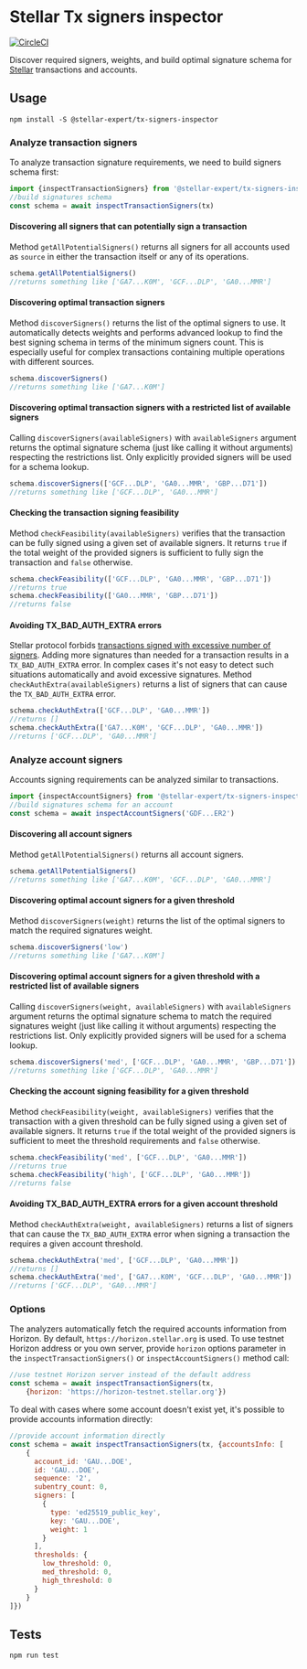 # Stellar Tx signers inspector
 
[![CircleCI](https://circleci.com/gh/stellar-expert/stellar-tx-signers-inspector.svg?style=svg)](https://circleci.com/gh/stellar-expert/stellar-tx-signers-inspector)

Discover required signers, weights, and build optimal signature schema for 
[Stellar](https://stellar.org) transactions and accounts.

## Usage

```
npm install -S @stellar-expert/tx-signers-inspector
```

### Analyze transaction signers

To analyze transaction signature requirements, we need to build signers schema
first:

```javascript
import {inspectTransactionSigners} from '@stellar-expert/tx-signers-inspector'
//build signatures schema
const schema = await inspectTransactionSigners(tx)
```

#### Discovering all signers that can potentially sign a transaction

Method `getAllPotentialSigners()` returns all signers for all accounts
used as `source` in either the transaction itself or any of its operations.

```javascript
schema.getAllPotentialSigners()
//returns something like ['GA7...K0M', 'GCF...DLP', 'GA0...MMR']
```

#### Discovering optimal transaction signers

Method `discoverSigners()` returns the list of the optimal signers to use.
It automatically detects weights and performs advanced lookup to find the best 
signing schema in terms of the minimum signers count. This is especially useful
for complex transactions containing multiple operations with different sources.

```javascript
schema.discoverSigners()
//returns something like ['GA7...K0M']
```

#### Discovering optimal transaction signers with a restricted list of available signers

Calling `discoverSigners(availableSigners)` with `availableSigners` argument
returns the optimal signature schema (just like calling it without arguments)
respecting the restrictions list. Only explicitly provided signers will be used
for a schema lookup.

```javascript
schema.discoverSigners(['GCF...DLP', 'GA0...MMR', 'GBP...D71'])
//returns something like ['GCF...DLP', 'GA0...MMR']
```

#### Checking the transaction signing feasibility 

Method `checkFeasibility(availableSigners)` verifies that the transaction can be
fully signed using a given set of available signers. It returns `true` if
the total weight of the provided signers is sufficient to fully sign the 
transaction and `false` otherwise.

```javascript
schema.checkFeasibility(['GCF...DLP', 'GA0...MMR', 'GBP...D71'])
//returns true
schema.checkFeasibility(['GA0...MMR', 'GBP...D71'])
//returns false
```

#### Avoiding TX_BAD_AUTH_EXTRA errors

Stellar protocol forbids [transactions signed with excessive number of signers](https://www.stellar.org/developers/guides/concepts/multi-sig.html#thresholds).
Adding more signatures than needed for a transaction results in a
`TX_BAD_AUTH_EXTRA` error. In complex cases it's not easy to detect such
situations automatically and avoid excessive signatures.
Method `checkAuthExtra(availableSigners)` returns a list of signers that can
cause the `TX_BAD_AUTH_EXTRA` error.

```javascript
schema.checkAuthExtra(['GCF...DLP', 'GA0...MMR'])
//returns []
schema.checkAuthExtra(['GA7...K0M', 'GCF...DLP', 'GA0...MMR'])
//returns ['GCF...DLP', 'GA0...MMR']
```

### Analyze account signers

Accounts signing requirements can be analyzed similar to transactions.

```javascript
import {inspectAccountSigners} from '@stellar-expert/tx-signers-inspector'
//build signatures schema for an account
const schema = await inspectAccountSigners('GDF...ER2')
```

#### Discovering all account signers

Method `getAllPotentialSigners()` returns all account signers.

```javascript
schema.getAllPotentialSigners()
//returns something like ['GA7...K0M', 'GCF...DLP', 'GA0...MMR']
```

#### Discovering optimal account signers for a given threshold

Method `discoverSigners(weight)` returns the list of the optimal signers to
match the required signatures weight.

```javascript
schema.discoverSigners('low')
//returns something like ['GA7...K0M']
```

#### Discovering optimal account signers for a given threshold with a restricted list of available signers

Calling `discoverSigners(weight, availableSigners)` with `availableSigners`
argument returns the optimal signature schema to match the required signatures 
weight (just like calling it without arguments) respecting the restrictions list.
Only explicitly provided signers will be used for a schema lookup.

```javascript
schema.discoverSigners('med', ['GCF...DLP', 'GA0...MMR', 'GBP...D71'])
//returns something like ['GCF...DLP', 'GA0...MMR']
```

#### Checking the account signing feasibility for a given threshold

Method `checkFeasibility(weight, availableSigners)` verifies that the 
transaction with a given threshold can be fully signed using a given set of
available signers. It returns `true` if the total weight of the provided signers
is sufficient to meet the threshold requirements and `false` otherwise. 

```javascript
schema.checkFeasibility('med', ['GCF...DLP', 'GA0...MMR'])
//returns true
schema.checkFeasibility('high', ['GCF...DLP', 'GA0...MMR'])
//returns false
```

#### Avoiding TX_BAD_AUTH_EXTRA errors for a given account threshold

Method `checkAuthExtra(weight, availableSigners)` returns a list of signers that
can cause the `TX_BAD_AUTH_EXTRA` error when signing a transaction the requires 
a given account threshold.

```javascript
schema.checkAuthExtra('med', ['GCF...DLP', 'GA0...MMR'])
//returns []
schema.checkAuthExtra('med', ['GA7...K0M', 'GCF...DLP', 'GA0...MMR'])
//returns ['GCF...DLP', 'GA0...MMR']
```

### Options

The analyzers automatically fetch the required accounts information from Horizon.
By default, `https://horizon.stellar.org` is used. To use testnet Horizon address
or you own server, provide `horizon` options parameter in the 
`inspectTransactionSigners()` or `inspectAccountSigners()` method call: 

```javascript
//use testnet Horizon server instead of the default address
const schema = await inspectTransactionSigners(tx, 
    {horizon: 'https://horizon-testnet.stellar.org'})
```

To deal with cases where some account doesn't exist yet, it's possible to
provide accounts information directly:

```javascript
//provide account information directly
const schema = await inspectTransactionSigners(tx, {accountsInfo: [
    {
      account_id: 'GAU...DOE',
      id: 'GAU...DOE',
      sequence: '2',
      subentry_count: 0,
      signers: [
        {
          type: 'ed25519_public_key',
          key: 'GAU...DOE',
          weight: 1
        }
      ],
      thresholds: {
        low_threshold: 0,
        med_threshold: 0,
        high_threshold: 0
      }
    }
]})
```

## Tests

```
npm run test
```
